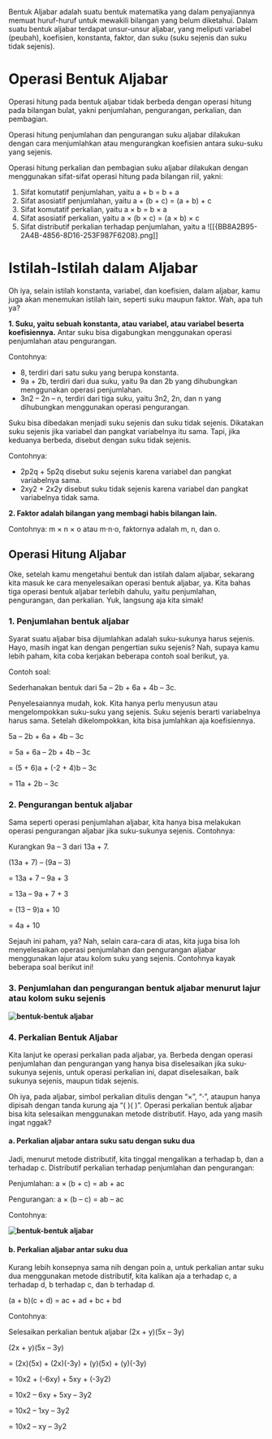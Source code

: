 Bentuk Aljabar adalah suatu bentuk matematika yang dalam penyajiannya memuat huruf-huruf untuk mewakili bilangan yang belum diketahui.
Dalam suatu bentuk aljabar terdapat unsur-unsur aljabar, yang meliputi variabel (peubah), koefisien, konstanta, faktor, dan suku (suku sejenis dan suku tidak sejenis).

# Operasi Bentuk Aljabar
Operasi hitung pada bentuk aljabar tidak berbeda dengan operasi hitung
pada bilangan bulat, yakni penjumlahan, pengurangan, perkalian, dan
pembagian.

Operasi hitung penjumlahan dan pengurangan suku aljabar dilakukan dengan
cara menjumlahkan atau mengurangkan koefisien antara suku-suku yang
sejenis.

Operasi hitung perkalian dan pembagian suku aljabar dilakukan dengan
menggunakan sifat-sifat operasi hitung pada bilangan riil, yakni:
1) Sifat komutatif penjumlahan, yaitu a + b = b + a
2) Sifat asosiatif penjumlahan, yaitu a + (b + c) = (a + b) + c
3) Sifat komutatif perkalian, yaitu a × b = b × a
4) Sifat asosiatif perkalian, yaitu a × (b × c) = (a × b) × c
5) Sifat distributif perkalian terhadap penjumlahan, yaitu a
	![[{BB8A2B95-2A4B-4856-8D16-253F987F6208}.png]]

# Istilah-Istilah dalam Aljabar

Oh iya, selain istilah konstanta, variabel, dan koefisien, dalam aljabar, kamu juga akan menemukan istilah lain, seperti suku maupun faktor. Wah, apa tuh ya? 

**1. Suku, yaitu sebuah konstanta, atau variabel, atau variabel beserta koefisiennya.** Antar suku bisa digabungkan menggunakan operasi penjumlahan atau pengurangan.

Contohnya:

- 8, terdiri dari satu suku yang berupa konstanta.
- 9a + 2b, terdiri dari dua suku, yaitu 9a dan 2b yang dihubungkan menggunakan operasi penjumlahan.
- 3n2 – 2n – n, terdiri dari tiga suku, yaitu 3n2, 2n, dan n yang dihubungkan menggunakan operasi pengurangan.

Suku bisa dibedakan menjadi suku sejenis dan suku tidak sejenis. Dikatakan suku sejenis jika variabel dan pangkat variabelnya itu sama. Tapi, jika keduanya berbeda, disebut dengan suku tidak sejenis.

Contohnya:

- 2p2q + 5p2q disebut suku sejenis karena variabel dan pangkat variabelnya sama.
- 2xy2 + 2x2y disebut suku tidak sejenis karena variabel dan pangkat variabelnya tidak sama.

**2. Faktor adalah bilangan yang membagi habis bilangan lain.**

Contohnya: m × n × o atau m⋅n⋅o, faktornya adalah m, n, dan o.

## Operasi Hitung Aljabar

Oke, setelah kamu mengetahui bentuk dan istilah dalam aljabar, sekarang kita masuk ke cara menyelesaikan operasi bentuk aljabar, ya. Kita bahas tiga operasi bentuk aljabar terlebih dahulu, yaitu penjumlahan, pengurangan, dan perkalian. Yuk, langsung aja kita simak!

### 1. Penjumlahan bentuk aljabar

Syarat suatu aljabar bisa dijumlahkan adalah suku-sukunya harus sejenis. Hayo, masih ingat kan dengan pengertian suku sejenis? Nah, supaya kamu lebih paham, kita coba kerjakan beberapa contoh soal berikut, ya.

Contoh soal:

Sederhanakan bentuk dari 5a – 2b + 6a + 4b – 3c.

Penyelesaiannya mudah, kok. Kita hanya perlu menyusun atau mengelompokkan suku-suku yang sejenis. Suku sejenis berarti variabelnya harus sama. Setelah dikelompokkan, kita bisa jumlahkan aja koefisiennya.  

5a – 2b + 6a + 4b – 3c

= 5a + 6a – 2b + 4b – 3c

= (5 + 6)a + (-2 + 4)b – 3c

= 11a + 2b – 3c

### 2. Pengurangan bentuk aljabar

Sama seperti operasi penjumlahan aljabar, kita hanya bisa melakukan operasi pengurangan aljabar jika suku-sukunya sejenis. Contohnya:

Kurangkan 9a – 3 dari 13a + 7.

(13a + 7) – (9a – 3)

= 13a + 7 – 9a + 3

= 13a – 9a + 7 + 3

= (13 – 9)a + 10

= 4a + 10

Sejauh ini paham, ya? Nah, selain cara-cara di atas, kita juga bisa loh menyelesaikan operasi penjumlahan dan pengurangan aljabar menggunakan lajur atau kolom suku yang sejenis. Contohnya kayak beberapa soal berikut ini!

### 3. Penjumlahan dan pengurangan bentuk aljabar menurut lajur atau kolom suku sejenis


**![bentuk-bentuk aljabar](https://cdn-web.ruangguru.com/landing-pages/assets/hs/Screen%20Shot%202018-04-17%20at%2014.03.41.png)**

### 4. Perkalian Bentuk Aljabar

Kita lanjut ke operasi perkalian pada aljabar, ya. Berbeda dengan operasi penjumlahan dan pengurangan yang hanya bisa diselesaikan jika suku-sukunya sejenis, untuk operasi perkalian ini, dapat diselesaikan, baik sukunya sejenis, maupun tidak sejenis.

Oh iya, pada aljabar, simbol perkalian ditulis dengan “×”, “⋅”, ataupun hanya dipisah dengan tanda kurung aja “( )( )”. Operasi perkalian bentuk aljabar bisa kita selesaikan menggunakan metode distributif. Hayo, ada yang masih ingat nggak?

#### a. Perkalian aljabar antara suku satu dengan suku dua

Jadi, menurut metode distributif, kita tinggal mengalikan a terhadap b, dan a terhadap c. Distributif perkalian terhadap penjumlahan dan pengurangan:

Penjumlahan: a × (b + c) = ab + ac

Pengurangan: a × (b – c) = ab – ac

Contohnya:

**![bentuk-bentuk aljabar](https://cdn-web.ruangguru.com/landing-pages/assets/hs/Screen%20Shot%202018-04-17%20at%2016.23.16.png)**

#### b. Perkalian aljabar antar suku dua

Kurang lebih konsepnya sama nih dengan poin a, untuk perkalian antar suku dua menggunakan metode distributif, kita kalikan aja a terhadap c, a terhadap d, b terhadap c, dan b terhadap d.

(a + b)(c + d) = ac + ad + bc + bd

Contohnya:

Selesaikan perkalian bentuk aljabar (2x + y)(5x – 3y)

(2x + y)(5x – 3y)

= (2x)(5x) + (2x)(-3y) + (y)(5x) + (y)(-3y)

= 10x2 + (-6xy) + 5xy + (-3y2)

= 10x2 – 6xy + 5xy – 3y2

= 10x2 – 1xy – 3y2

= 10x2 – xy – 3y2
